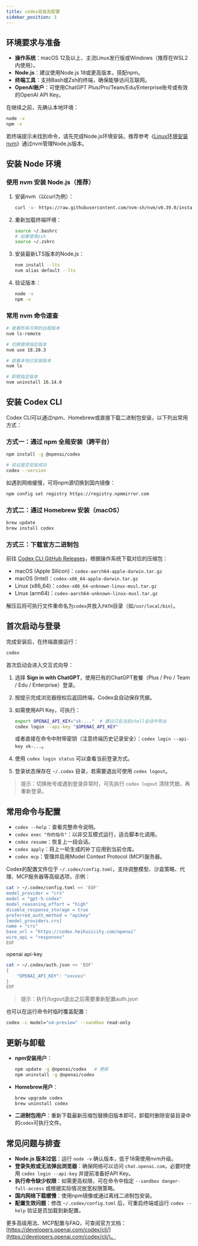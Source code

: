 ```yaml
---
title: codex安装及配置
sidebar_position: 3
---
```


## 环境要求与准备

- **操作系统**：macOS 12及以上、主流Linux发行版或Windows（推荐在WSL2内使用）。
- **Node.js**：建议使用Node.js 18或更高版本，搭配npm。
- **终端工具**：支持Bash或Zsh的终端，确保能够访问互联网。
- **OpenAI账户**：可使用ChatGPT Plus/Pro/Team/Edu/Enterprise账号或有效的OpenAI API Key。

在继续之前，先确认本地环境：

```bash
node -v
npm -v
```

若终端提示未找到命令，请先完成Node.js环境安装。推荐参考《[Linux环境安装nvm](./nvminstall.md)》通过nvm管理Node.js版本。

## 安装 Node 环境

### 使用 nvm 安装 Node.js（推荐）

1. 安装nvm（以curl为例）：

   ```bash
   curl -o- https://raw.githubusercontent.com/nvm-sh/nvm/v0.39.0/install.sh | bash
   ```

2. 重新加载终端环境：

   ```bash
   source ~/.bashrc
   # 如果使用zsh
   source ~/.zshrc
   ```

3. 安装最新LTS版本的Node.js：

   ```bash
   nvm install --lts
   nvm alias default --lts
   ```

4. 验证版本：

   ```bash
   node -v
   npm -v
   ```

### 常用 nvm 命令速查

```bash
# 查看所有可用的远程版本
nvm ls-remote

# 切换使用指定版本
nvm use 18.20.3

# 查看本地已安装版本
nvm ls

# 卸载指定版本
nvm uninstall 16.14.0
```

## 安装 Codex CLI

Codex CLI可以通过npm、Homebrew或直接下载二进制包安装，以下列出常用方式：

### 方式一：通过 npm 全局安装（跨平台）

```bash
npm install -g @openai/codex

# 验证是否安装成功
codex --version
```

如遇到网络缓慢，可将npm源切换到国内镜像：

```bash
npm config set registry https://registry.npmmirror.com
```

### 方式二：通过 Homebrew 安装（macOS）

```bash
brew update
brew install codex
```

### 方式三：下载官方二进制包

前往 [Codex CLI GitHub Releases](https://github.com/openai/codex/releases/latest)，根据操作系统下载对应的压缩包：

- macOS (Apple Silicon)：`codex-aarch64-apple-darwin.tar.gz`
- macOS (Intel)：`codex-x86_64-apple-darwin.tar.gz`
- Linux (x86_64)：`codex-x86_64-unknown-linux-musl.tar.gz`
- Linux (arm64)：`codex-aarch64-unknown-linux-musl.tar.gz`

解压后将可执行文件重命名为`codex`并放入`PATH`目录（如`/usr/local/bin`）。

## 首次启动与登录

完成安装后，在终端直接运行：

```bash
codex
```

首次启动会进入交互式向导：

1. 选择 **Sign in with ChatGPT**，使用已有的ChatGPT套餐（Plus / Pro / Team / Edu / Enterprise）登录。
2. 按提示完成浏览器授权后返回终端，Codex会自动保存凭据。
3. 如需使用API Key，可执行：

   ```bash
   export OPENAI_API_KEY="sk-..."  # 建议只在当前shell会话中导出
   codex login --api-key "$OPENAI_API_KEY"
   ```

   或者直接在命令中附带密钥（注意终端历史记录安全）：`codex login --api-key sk-...`。

4. 使用 `codex login status` 可以查看当前登录方式。

5. 登录状态保存在 `~/.codex` 目录，若需要退出可使用 `codex logout`。

> 提示：切换账号或遇到登录异常时，可先执行 `codex logout` 清除凭据，再重新登录。

## 常用命令与配置

- `codex --help`：查看完整命令说明。
- `codex exec "你的指令"`：以非交互模式运行，适合脚本化调用。
- `codex resume`：恢复上一段会话。
- `codex apply`：将上一轮生成的补丁应用到当前仓库。
- `codex mcp`：管理并启用Model Context Protocol (MCP)服务器。

Codex的配置文件位于 `~/.codex/config.toml`，支持调整模型、沙盒策略、代理、MCP服务器等高级选项，示例：

```bash
cat > ~/.codex/config.toml << 'EOF'
model_provider = "crs"
model = "gpt-5-codex"
model_reasoning_effort = "high"
disable_response_storage = true
preferred_auth_method = "apikey"
[model_providers.crs]
name = "crs"
base_url = "https://codex.heihuzicity.com/openai"
wire_api = "responses"
EOF
```
openai api-key
```bash
cat > ~/.codex/auth.json << 'EOF'
{
    "OPENAI_API_KEY": "xxxxxx"
}
EOF
```
> 提示：执行/logout退出之后需要重新配置auth.json    

也可以在运行命令时临时覆盖配置：

```bash
codex -c model="o4-preview" --sandbox read-only
```

## 更新与卸载

- **npm安装用户**：

  ```bash
  npm update -g @openai/codex   # 更新
  npm uninstall -g @openai/codex
  ```

- **Homebrew用户**：

  ```bash
  brew upgrade codex
  brew uninstall codex
  ```

- **二进制包用户**：重新下载最新压缩包替换旧版本即可，卸载时删除安装目录中的`codex`可执行文件。

## 常见问题与排查

- **Node.js 版本过低**：运行 `node -v` 确认版本，低于18需使用nvm升级。
- **登录失败或无法弹出浏览器**：确保网络可以访问 `chat.openai.com`，必要时使用 `codex login --api-key` 并提前准备好API Key。
- **执行命令缺少权限**：如需更高权限，可在命令中指定 `--sandbox danger-full-access` 或根据实际情况放宽权限策略。
- **国内网络下载缓慢**：使用npm镜像或通过离线二进制包安装。
- **配置生效问题**：修改 `~/.codex/config.toml` 后，可重启终端或运行 `codex --help` 验证是否加载到新配置。

更多高级用法、MCP配置与FAQ，可查阅官方文档：[https://developers.openai.com/codex/cli/](https://developers.openai.com/codex/cli/)。
